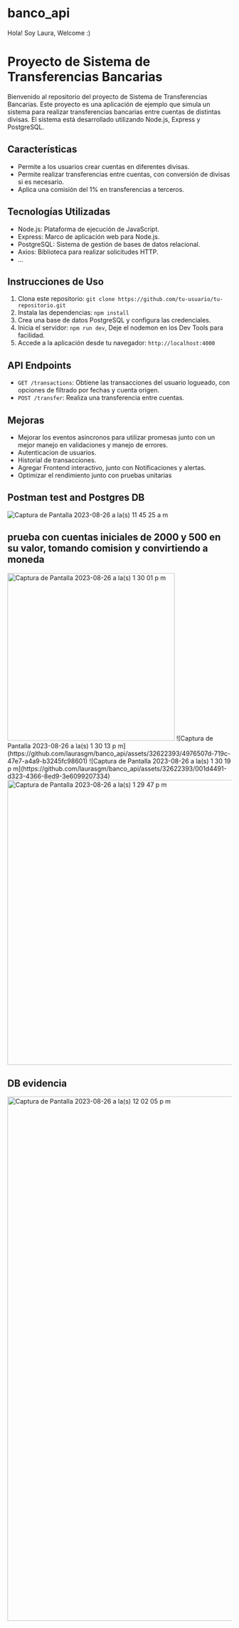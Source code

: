 # banco_api

Hola! Soy Laura, Welcome :)

# Proyecto de Sistema de Transferencias Bancarias

Bienvenido al repositorio del proyecto de Sistema de Transferencias Bancarias. Este proyecto es una aplicación de ejemplo que simula un sistema para realizar transferencias bancarias entre cuentas de distintas divisas. El sistema está desarrollado utilizando Node.js, Express y PostgreSQL.

## Características

- Permite a los usuarios crear cuentas en diferentes divisas.
- Permite realizar transferencias entre cuentas, con conversión de divisas si es necesario.
- Aplica una comisión del 1% en transferencias a terceros.

## Tecnologías Utilizadas

- Node.js: Plataforma de ejecución de JavaScript.
- Express: Marco de aplicación web para Node.js.
- PostgreSQL: Sistema de gestión de bases de datos relacional.
- Axios: Biblioteca para realizar solicitudes HTTP.
- ...

## Instrucciones de Uso

1. Clona este repositorio: `git clone https://github.com/tu-usuario/tu-repositorio.git`
2. Instala las dependencias: `npm install`
3. Crea una base de datos PostgreSQL y configura las credenciales.
5. Inicia el servidor: `npm run dev`, Deje el nodemon en los Dev Tools para facilidad.
6. Accede a la aplicación desde tu navegador: `http://localhost:4000`

## API Endpoints

- `GET /transactions`: Obtiene las transacciones del usuario logueado, con opciones de filtrado por fechas y cuenta origen.
- `POST /transfer`: Realiza una transferencia entre cuentas.

## Mejoras

- Mejorar los eventos asincronos para utilizar promesas junto con un mejor manejo en validaciones y manejo de errores.
- Autenticacion de usuarios.
- Historial de transacciones.
- Agregar Frontend interactivo, junto con Notificaciones y alertas.
- Optimizar el rendimiento junto con pruebas unitarias



## Postman test and Postgres DB
![Captura de Pantalla 2023-08-26 a la(s) 11 45 25 a m](https://github.com/laurasgm/banco_api/assets/32622393/3d062a1e-3d48-4a55-bf21-480827cf85fc)

## prueba con cuentas iniciales de 2000 y 500 en su valor, tomando comision y convirtiendo a moneda
<img width="376" alt="Captura de Pantalla 2023-08-26 a la(s) 1 30 01 p m" src="https://github.com/laurasgm/banco_api/assets/32622393/71a44178-b71b-442c-9715-1e43f08e134d">
![Captura de Pantalla 2023-08-26 a la(s) 1 30 13 p m](https://github.com/laurasgm/banco_api/assets/32622393/4976507d-719c-47e7-a4a9-b3245fc98601)
![Captura de Pantalla 2023-08-26 a la(s) 1 30 19 p m](https://github.com/laurasgm/banco_api/assets/32622393/001d4491-d323-4366-8ed9-3e6099207334)
<img width="639" alt="Captura de Pantalla 2023-08-26 a la(s) 1 29 47 p m" src="https://github.com/laurasgm/banco_api/assets/32622393/55976c7e-66a2-43a6-a65d-eb0203411d48">

## DB evidencia
<img width="1176" alt="Captura de Pantalla 2023-08-26 a la(s) 12 02 05 p m" src="https://github.com/laurasgm/banco_api/assets/32622393/b039d1b9-25e5-46e3-b11f-3f2ace715c24">
